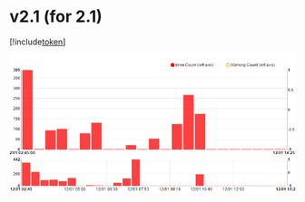 v2.1 (for 2.1)
=====
[!include[token](../include/token.md)]

![[resource]](../include/redis_error.png)

